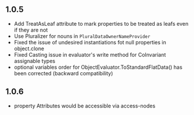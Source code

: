 

1.0.5
-----

  * Add TreatAsLeaf attribute to mark properties to be treated as leafs even if they are not
  * Use Pluralizer for nouns in ```PluralDataOwnerNameProvider```
  * Fixed the issue of undesired instantiations fot null properties in object.clone
  * Fixed Casting issue in evaluator's write method for CoInvariant assignable types
  * optional variables order for ObjectEvaluator.ToStandardFlatData() has been corrected (backward compatibility)


1.0.6
-----
  * property Attributes would be accessible via access-nodes  
